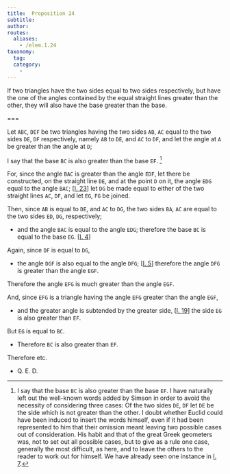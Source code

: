 ```yaml
---
title:  Proposition 24
subtitle: 
author:
routes:
  aliases:
    - /elem.1.24
taxonomy:
  tag:
  category:
    - 
---
```


If two triangles have the two sides equal to two sides respectively, but have the one of the angles contained by the equal straight lines greater than the other, they will also have the base greater than the base. 

===

Let `ABC`, `DEF` be two triangles having the two sides `AB`, `AC` equal to the two sides `DE`, `DF` respectively, namely `AB` to `DE`, and `AC` to `DF`, and let the angle at `A` be greater than the angle at `D`;

I say that the base `BC` is also greater than the base `EF`. [^1]

For, since the angle `BAC` is greater than the angle `EDF`, let there be constructed, on the straight line `DE`, and at the point `D` on it, the angle `EDG` equal to the angle `BAC`; [<a href="/elem.1.23">I. 23</a>] let `DG` be made equal to either of the two straight lines `AC`, `DF`, and let `EG`, `FG` be joined. 

Then, since `AB` is equal to `DE`, and `AC` to `DG`, the two sides `BA`, `AC` are equal to the two sides `ED`, `DG`, respectively; 

- and the angle `BAC` is equal to the angle `EDG`; therefore the base `BC` is equal to the base `EG`. [<a href="/elem.1.4">I. 4</a>]

Again, since `DF` is equal to `DG`, 

- the angle `DGF` is also equal to the angle `DFG`; [<a href="/elem.1.5">I. 5</a>] therefore the angle `DFG` is greater than the angle `EGF`.

Therefore the angle `EFG` is much greater than the angle `EGF`.

And, since `EFG` is a triangle having the angle `EFG` greater than the angle `EGF`, 

- and the greater angle is subtended by the greater side, [<a href="/elem.1.19">I. 19</a>] the side `EG` is also greater than `EF`.

But `EG` is equal to `BC`. 

- Therefore `BC` is also greater than `EF`.

Therefore etc.

- Q. E. D.

[^1]: I say that the base `BC` is also greater than the base `EF`. 
    I have naturally left out the well-known words added by Simson in order to avoid the necessity of considering three cases: <quote>Of the two sides `DE`, `DF` let `DE` be the side which is not greater than the other.</quote>
    I doubt whether Euclid could have been induced to insert the words himself, even if it had been represented to him that their omission meant leaving two possible cases out of consideration. His habit and that of the great Greek geometers was, not to set out all possible cases, but to give as a rule one case, generally the most difficult, as here, and to leave the others to the reader to work out for himself. We have already seen one instance in <a href="/elem.1.7">I. 7</a>.

